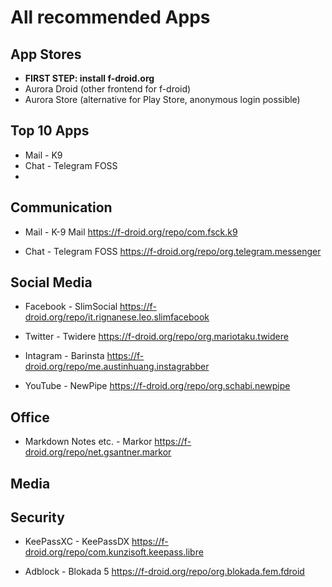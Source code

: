 # All recommended Apps

## App Stores

- **FIRST STEP: install f-droid.org**
- Aurora Droid (other frontend for f-droid)
- Aurora Store (alternative for Play Store, anonymous login possible)


## Top 10 Apps

- Mail - K9
- Chat - Telegram FOSS
- 

## Communication

- Mail - K-9 Mail
https://f-droid.org/repo/com.fsck.k9

- Chat - Telegram FOSS
https://f-droid.org/repo/org.telegram.messenger


## Social Media

- Facebook - SlimSocial
https://f-droid.org/repo/it.rignanese.leo.slimfacebook

- Twitter - Twidere
https://f-droid.org/repo/org.mariotaku.twidere

- Intagram - Barinsta
https://f-droid.org/repo/me.austinhuang.instagrabber

- YouTube - NewPipe
https://f-droid.org/repo/org.schabi.newpipe


## Office
- Markdown Notes etc. - Markor
https://f-droid.org/repo/net.gsantner.markor


## Media

## Security

- KeePassXC - KeePassDX
https://f-droid.org/repo/com.kunzisoft.keepass.libre

- Adblock - Blokada 5
https://f-droid.org/repo/org.blokada.fem.fdroid



